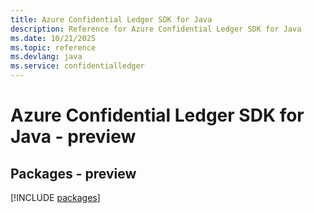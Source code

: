 ```yaml
---
title: Azure Confidential Ledger SDK for Java
description: Reference for Azure Confidential Ledger SDK for Java
ms.date: 10/21/2025
ms.topic: reference
ms.devlang: java
ms.service: confidentialledger
---
```

# Azure Confidential Ledger SDK for Java - preview
## Packages - preview
[!INCLUDE [packages](confidential-ledger-index.md)]